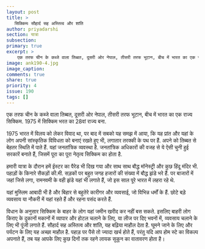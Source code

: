 ```yaml
---
layout: post
title: >
   सिक्किमः सौहार्द सह अस्तित्व और शांति
author: priyadarshi
section: यात्रा
subsection:
primary: true
excerpt: >
    एक तरफ चीन के कब्जे वाला तिब्बत, दूसरी ओर नेपाल, तीसरी तरफ भूटान, बीच में भारत का एक राज्य सिक्किम. 1975 में सिक्किम भरत का 28वां राज्य बना.
image: ank190-4.jpg
image_caption: 
comments: true
share: true
priority: 4
issue: 190
tags: []
---
```


एक तरफ चीन के कब्जे वाला तिब्बत, दूसरी ओर नेपाल, तीसरी तरफ भूटान, बीच में भारत का एक राज्य सिक्किम. 1975 में सिक्किम भरत का 28वां राज्य बना.

1975 भारत में विलय को लेकर विवाद था, पर बाद में सबको यह समझ में आया, कि यह प्रांत और यहां के लोग अपनी सांस्कृतिक विविधता को बनाएं रखते हुए भी, लगातार तरक्की के पथ पर हैं. अपने को तिब्बत से बेहतर स्थिति में पाते हैं. यहां जनतांत्रिक व्यवस्था है. जनतांत्रिक अधिकारों की वजह से ये ऐसी चुनी हुई सरकारें बनाते हैं, जिसमें पूरा का पूरा नेतृत्व सिक्किम का होता है.

हमारी यात्रा के दौरान हमें ईस्टर का पैरेड भी दिख गया और साथ साथ बौद्ध मॉनेस्ट्री और कुछ हिंदू मंदिर भी. पहाड़ों के किनारे सैकड़ों की.मी. सड़कों पर बहुत जगह हजारों की संख्या में बौद्ध झंडे भरे हैं. पर बाजारों में जहां जिसे लगा, रामनवमी के वही झंडे यहां भी लगाते हैं, जो इस साल पूरे भारत में लहरा रहे थे.

यहां मुस्लिम आबादी भी है और बिहार से बहुतेरे कारीगर और व्यवसाई, जो विभिन्न धर्मों के हैं. छोटे बड़े व्यवसाय या नौकरी में यहां रहते हैं और रहना पसंद करते हैं.

विधान के अनुसार सिक्किम के बाहर के लोग यहां जमीन खरीद कर नहीं बस सकते. इसलिए बाहरी लोग किराए के दुकानों मकानों में व्यापार और होटल चलाने के लिए, या लीज पर दिए भवनों में, व्यवसाय चलाने के लिए भी पूंजी लगाते हैं.
सौहार्द सह अस्तित्व और शांति, यह  बढ़िया माहौल देता है. घूमने जाने के लिए और पर्यटन के लिए यह अच्छा माहौल है. पहाड़ पर पैसे तो ज्यादा खर्च होते हैं, परंतु यदि आप होम स्टे का विकल्प अपनाते हैं, तब यह आपके लिए कुछ दिनों तक रहने लायक सुकून का वातावरण होता है।